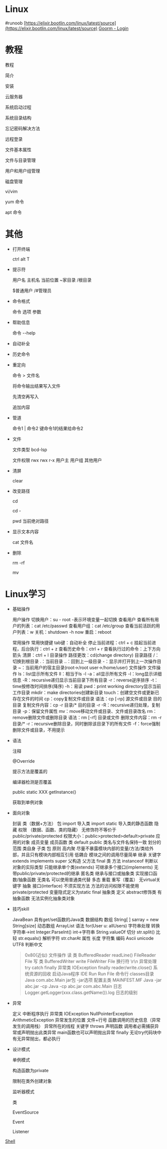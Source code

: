 # Linux
#runoob
[https://elixir.bootlin.com/linux/latest/source](https://elixir.bootlin.com/linux/latest/source)
[Goorm - Login](https://accounts.goorm.io/login?return_url=aHR0cHM6Ly9pZGUuZ29vcm0uaW8vbXkvZGFzaGJvYXJk&keep_login=false)

# 教程

教程

简介

安装

云服务器

系统启动过程

系统目录结构

忘记密码解决方法

远程登录

文件基本属性

文件与目录管理

用户和用户组管理

磁盘管理

vi/vim

yum 命令

apt 命令
# 其他

- 打开终端
    
    ctrl alt T
    
- 提示符
    
    用户名
    主机名
    当前位置
    ~家目录
    /根目录
    
    $普通用户
    /#管理员
    
- 命令格式
    
    命令 选项 参数
    
- 帮助信息
    
    命令 --help
    
- 自动补全
- 历史命令
- 重定向
    
    命令 > 文件名
    
    将命令输出结果写入文件
    
    >
    
    先清空再写入
    
    >>
    
    追加内容
    
- 管道
    
    命令1 | 命令2
    键命令1的结果给命令2
    
- 文件
    
    文件类型
    bcd-lsp
    
    文件权限
    rwx rwx r-x
    用户主 用户组 其他用户
    
- 清屏
    
    clear
    
- 改变路径
    
    cd
    
    cd -
    
    pwd
    当前绝对路径
    
- 显示文本内容
    
    cat 文件名
    
- 删除
    
    rm -rf
    
    mv

# Linux学习

- 基础操作
    
    用户操作
    切换用户：su - root
    -表示环境变量一起切换
    查看用户
    查看所有用户的列表：cat /etc/passwd
    查看用户组：cat /etc/group
    查看当前活跃的用户列表：w
    关机：shutdown -h now
    重启：reboot
    
    常用操作
    常用快捷键
    tab键：自动补全
    停止当前进程：ctrl + c
    挂起当前进程，后台执行：ctrl + z
    查看历史命令：ctrl + r
    查看执行过的命令：上下方向箭头
    清屏：ctrl + l
    目录操作
    路径更改：cd(change directory)
    目录路径
    /：切换到根目录
    .：当前目录
    ..：回到上一级目录
    -：显示并打开到上一次操作目录
    ~：当前用户的宿主目录(root->/root  user->/home/user)
    文件操作
    文件操作
    ls：list显示所有文件
    ll：相当于ls -l
    -a：all显示所有文件
    -l：long显示详细信息
    -R：recursive递归显示当前目录下所有目录
    -r：reverse逆序排序
    -t：time按修改时间排序(降序)
    -h：易读
    pwd：print working directory显示当前工作目录
    mkdir：make directories创建新目录
    touch：创建空文件或更新已存在文件的时间
    cp：copy复制文件或目录
    语法：cp [-rp] 源文件或目录 目的目录
    复制文件内容：cp -r 目录/* 目的目录
    -r -R：recursive递归处理，复制目录
    -p：保留文件属性
    mv：move移动文件或目录、文件或目录改名
    rm：remove删除文件或删除目录
    语法：rm [-rf] 目录或文件
    删除文件内容：rm -r 目录/*
    -r：recursive删除目录，同时删除该目录下的所有文件
    -f：force强制删除文件或目录，不用提示
    
- 语法
    
    注释
    
    @Override
    
    提示方法是覆盖的
    
    编译器检测是否覆盖
    
    public static XXX getInstance()
    
    获取到单例对象
    
- 面向对象
    
    封装
    类（数据+方法）
    包
    import
    导入类
    import static
    导入类的静态函数
    隐藏
    权限 （数据、函数、类的隐藏）
    无修饰符不等价于 public/private/protected
    权限大小：public>protected>default>private
    应用的对象
    成员变量
    成员函数
    类
    default
    public
    类名与文件名保持一致
    划分的范围
    类自身
    子类
    包
    原则
    高内聚
    尽量不暴露模块内部的变量/方法/类给外部，并且只有模块内部相互引用
    低耦合
    模块之间的调用尽量简单
    继承
    关键字
    extends
    implements
    super
    父构造
    父方法
    final
    类
    方法
    instanceof
    判断以对象的实际类型
    只能继承单个类(extends)
    可继承多个接口(implements)
    无带public/private/protected的继承
    匿名类
    继承与接口或抽象类
    实现接口函数/抽象函数
    无类名
    可以使用普通类代替
    多态
    重载
    重写（覆盖）
    无virtual关键字
    抽象
    接口(interface)
    不须实现方法
    方法的访问权限不能使用 private/protected
    变量隐式定义为static final
    抽象类
    定义
    abstract修饰类
    有抽象函数
    无法实例化抽象类对象
    
- 技巧skill
    
    JavaBean
    具有get/set函数的Java类
    数据结构
    数组
    String[ ] sarray = new String[size]
    动态数组
    ArrayList
    语法
    for(User u: allUsers)
    字符串处理
    转换
    字符串->int
    Integer.ParseInt()
    int->字符串
    String.valueOf
    切分
    str.split()
    比较
    str.equals()
    解析字符
    str.charAt
    属性
    长度
    字符集
    编码
    Ascii
    unicode
    UTF8
    判断中文
    
    > 0x80(近似)
    文件操作
    读
    类
    BufferedReader
    readLine()
    FileReader
    File
    写
    类
    BufferedWriter
    write
    FileWriter
    File
    换行符
    \r\n
    异常处理
    try catch finally
    异常类
    IOException
    finally
    reader/write.close()
    系统资源的回收
    启动Java程序
    IDE
    Run
    Run File
    命令行
    classes目录
    Java com.abc.Main
    jar包
    -jar选项
    配置主类
    MAINFEST.MF
    Java -jar abc.jar
    -cp
    Java -cp abc.jar com.abc.Main
    日志
    Logger.getLogger(xxx.class.getName()).log
    日志的级别
    > 
- 异常
    
    定义
    中断程序执行
    异常类
    IOException
    NullPointerException
    ArithmeticException
    异常发生的位置
    文件+行号
    函数调用的历史信息（异常发生的调用栈）
    异常所在的线程
    关键字
    throws
    声明函数
    调用者必需捕获异常或声明抛出此类异常
    main函数也可以声明抛出异常
    finally
    无论try代码块中有无异常抛出，都必执行
    
- 设计模式
    
    单例模式
    
    构造函数为private
    
    限制在类外创建对象
    
    监听器模式
    
    类
    
    EventSource
    
    Event
    
    Listener

[Shell](笔记本/已归档/runboo/Shell.md)